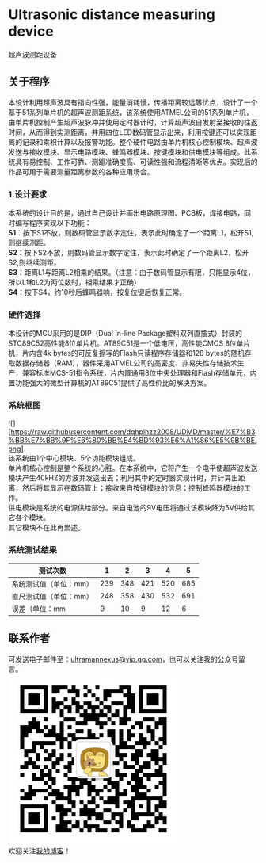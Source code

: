 # Ultrasonic distance measuring device 
超声波测距设备
## 关于程序
本设计利用超声波具有指向性强，能量消耗慢，传播距离较远等优点，设计了一个基于51系列单片机的超声波测距系统，该系统使用ATMEL公司的51系列单片机，由单片机控制产生超声波脉冲并使用定时器计时，计算超声波自发射至接收的往返时间，从而得到实测距离，并用四位LED数码管显示出来，利用按键还可以实现距离的记录和乘积计算以及报警功能。整个硬件电路由单片机核心控制模块、超声波发送与接收模块、显示电路模块、蜂鸣器模块、按键模块和供电模块等组成。此系统具有易控制、工作可靠、测距准确度高、可读性强和流程清晰等优点。实现后的作品可用于需要测量距离参数的各种应用场合。
### 1.设计要求<br>  
本系统的设计目的是，通过自己设计并画出电路原理图、PCB板，焊接电路，同时编写程序实现以下功能：<br>
**S1**：按下S1不放，则数码管显示数字定住，表示此时确定了一个距离L1，松开S1,则继续测距。<br>
**S2**：按下S2不放，则数码管显示数字定住，表示此时确定了一个距离L2，松开S2,则继续测距。<br>
**S3**：距离L1与距离L2相乘的结果。（注意：由于数码管显示有限，只能显示4位，所以L1和L2为两位数时，相乘结果才正确）<br>
**S4**：按下S4，约10秒后蜂鸣器响，按复位键后恢复正常。<br>

### 硬件选择<br>  
本设计的MCU采用的是DIP（Dual In-line Package塑料双列直插式）封装的STC89C52高性能8位单片机。AT89C51是一个低电压，高性能CMOS 8位单片机，片内含4k bytes的可反复擦写的Flash只读程序存储器和128 bytes的随机存取数据存储器（RAM），器件采用ATMEL公司的高密度、非易失性存储技术生产，兼容标准MCS-51指令系统，片内置通用8位中央处理器和Flash存储单元，内置功能强大的微型计算机的AT89C51提供了高性价比的解决方案。
### 系统框图
![][https://raw.githubusercontent.com/dqhplhzz2008/UDMD/master/%E7%B3%BB%E7%BB%9F%E6%80%BB%E4%BD%93%E6%A1%86%E5%9B%BE.png]<br>
该系统由1个中心模块、5个功能模块组成。<br>
单片机核心控制是整个系统的心脏。在本系统中，它将产生一个电平使超声波发送模块产生40kHZ的方波并发送出去；利用其中的定时器实现计时，并计算出距离，然后将其显示在数码管上；接收来自按键模块的信息；控制蜂鸣器模块的工作。<br>
供电模块是系统的电源供给部分。来自电池的9V电压将通过该模块降为5V供给其它各个模块。<br>
其它模块不在此再累述。<br>
### 系统测试结果
|测试次数|1|2|3|4|5|
| ---------- | -----------|---------- | -----------| ---------- | -----------|
|系统测试值（单位：mm）|239|348|421|520|685|
|直尺测试值（单位：mm）|248|358|430|532|691|
|误差（单位：mm|9|10|9|12|6|

## 联系作者
可发送电子邮件至：ultramannexus@vip.qq.com，也可以关注我的公众号留言。<br>
![](https://github.com/dqhplhzz2008/dqhplhzz2008.github.io/raw/master/weixingongzhonghao.jpg)  <br>
欢迎关注[我的博客](http://www.yushuai.me)！

